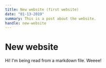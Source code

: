 ```yaml
---
title: New website (first website)
date: "01-13-2019"
summary: This is a post about the website.
handle: new-website
---
```


# New website

Hi! I'm being read from a markdown file. Weeee!
